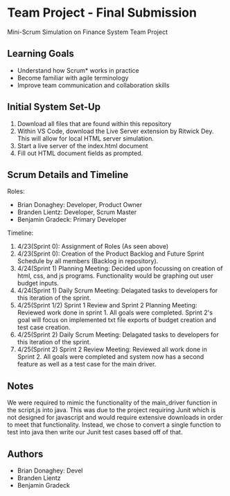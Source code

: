 # Team Project - Final Submission

Mini-Scrum Simulation on Finance System Team Project

## Learning Goals

- Understand how Scrum* works in practice
- Become familiar with agile terminology
- Improve team communication and collaboration skills

## Initial System Set-Up

1. Download all files that are found within this repository
2. Within VS Code, download the Live Server extension by Ritwick Dey. This will allow for local HTML server simulation.
3. Start a live server of the index.html document
4. Fill out HTML document fields as prompted.

## Scrum Details and Timeline

Roles: 
- Brian Donaghey: Developer, Product Owner
- Branden Lientz: Developer, Scrum Master
- Benjamin Gradeck: Primary Developer

Timeline:

1. 4/23(Sprint 0): Assignment of Roles (As seen above)
2. 4/23(Sprint 0): Creation of the Product Backlog and Future Sprint Schedule by all members (Backlog in repository).
3. 4/24(Sprint 1) Planning Meeting: Decided upon focussing on creation of html, css, and js programs. Functionality would be graphing out user budget inputs.
4. 4/24(Sprint 1) Daily Scrum Meeting: Delagated tasks to developers for this iteration of the sprint.
5. 4/25(Sprint 1/2) Sprint 1 Review and Sprint 2 Planning Meeting: Reviewed work done in sprint 1. All goals were completed. Sprint 2's goal will focus on implemented txt file exports of budget creation and test case creation.
6. 4/25(Sprint 2) Daily Scrum Meeting: Delagated tasks to developers for this iteration of the sprint.
7. 4/25(Sprint 2) Sprint 2 Review Meeting: Reviewed all work done in Sprint 2. All goals were completed and system now has a second feature as well as a test case for the main driver.


## Notes

We were required to mimic the functionality of the main_driver function in the script.js into java. This was due to the project 
requiring Junit which is not designed for javascript and would require extensive downloads in order to meet that functionality. Instead,
we chose to convert a single function to test into java then write our Junit test cases based off of that.
 
## Authors

- Brian Donaghey: Devel
- Branden Lientz
- Benjamin Gradeck
